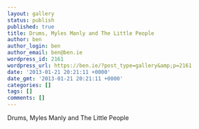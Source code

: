 ```yaml
---
layout: gallery
status: publish
published: true
title: Drums, Myles Manly and The Little People
author: ben
author_login: ben
author_email: ben@ben.ie
wordpress_id: 2161
wordpress_url: https://ben.ie/?post_type=gallery&amp;p=2161
date: '2013-01-21 20:21:11 +0000'
date_gmt: '2013-01-21 20:21:11 +0000'
categories: []
tags: []
comments: []
---
```

<p>Drums, Myles Manly and The Little People</p>

